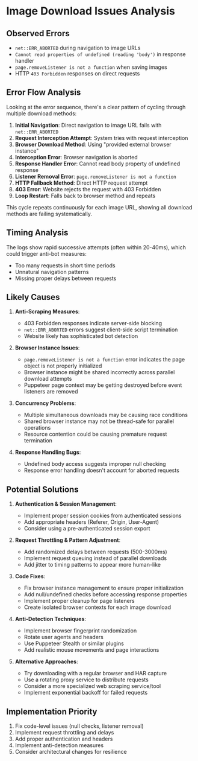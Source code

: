 # Image Download Issues Analysis

## Observed Errors
- `net::ERR_ABORTED` during navigation to image URLs
- `Cannot read properties of undefined (reading 'body')` in response handler
- `page.removeListener is not a function` when saving images
- HTTP `403 Forbidden` responses on direct requests

## Error Flow Analysis
Looking at the error sequence, there's a clear pattern of cycling through multiple download methods:

1. **Initial Navigation**: Direct navigation to image URL fails with `net::ERR_ABORTED`
2. **Request Interception Attempt**: System tries with request interception
3. **Browser Download Method**: Using "provided external browser instance"
4. **Interception Error**: Browser navigation is aborted
5. **Response Handler Error**: Cannot read body property of undefined response
6. **Listener Removal Error**: `page.removeListener is not a function`
7. **HTTP Fallback Method**: Direct HTTP request attempt
8. **403 Error**: Website rejects the request with 403 Forbidden
9. **Loop Restart**: Falls back to browser method and repeats

This cycle repeats continuously for each image URL, showing all download methods are failing systematically.

## Timing Analysis
The logs show rapid successive attempts (often within 20-40ms), which could trigger anti-bot measures:
- Too many requests in short time periods
- Unnatural navigation patterns
- Missing proper delays between requests

## Likely Causes

1. **Anti-Scraping Measures**:
   - 403 Forbidden responses indicate server-side blocking
   - `net::ERR_ABORTED` errors suggest client-side script termination
   - Website likely has sophisticated bot detection

2. **Browser Instance Issues**:
   - `page.removeListener is not a function` error indicates the page object is not properly initialized
   - Browser instance might be shared incorrectly across parallel download attempts
   - Puppeteer page context may be getting destroyed before event listeners are removed

3. **Concurrency Problems**:
   - Multiple simultaneous downloads may be causing race conditions
   - Shared browser instance may not be thread-safe for parallel operations
   - Resource contention could be causing premature request termination

4. **Response Handling Bugs**:
   - Undefined body access suggests improper null checking
   - Response error handling doesn't account for aborted requests

## Potential Solutions

1. **Authentication & Session Management**:
   - Implement proper session cookies from authenticated sessions
   - Add appropriate headers (Referer, Origin, User-Agent)
   - Consider using a pre-authenticated session export

2. **Request Throttling & Pattern Adjustment**:
   - Add randomized delays between requests (500-3000ms)
   - Implement request queuing instead of parallel downloads
   - Add jitter to timing patterns to appear more human-like

3. **Code Fixes**:
   - Fix browser instance management to ensure proper initialization
   - Add null/undefined checks before accessing response properties
   - Implement proper cleanup for page listeners
   - Create isolated browser contexts for each image download

4. **Anti-Detection Techniques**:
   - Implement browser fingerprint randomization
   - Rotate user agents and headers
   - Use Puppeteer Stealth or similar plugins
   - Add realistic mouse movements and page interactions

5. **Alternative Approaches**:
   - Try downloading with a regular browser and HAR capture
   - Use a rotating proxy service to distribute requests
   - Consider a more specialized web scraping service/tool
   - Implement exponential backoff for failed requests

## Implementation Priority
1. Fix code-level issues (null checks, listener removal)
2. Implement request throttling and delays
3. Add proper authentication and headers
4. Implement anti-detection measures
5. Consider architectural changes for resilience